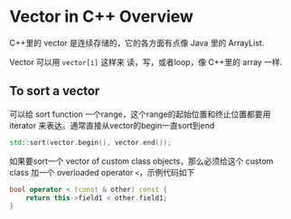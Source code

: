# Vector in C++ Overview
C++里的 vector 是连续存储的，它的各方面有点像 Java 里的 ArrayList.

Vector 可以用 `vector[i]` 这样来 读，写，或者loop，像 C++里的 array 一样.

## To sort a vector
可以给 sort function 一个range，这个range的起始位置和终止位置都要用 iterator 来表达。通常直接从vector的begin一直sort到end
```cpp
std::sort(vector.begin(), vector.end());
```

如果要sort一个 vector of custom class objects，那么必须给这个 custom class 加一个 overloaded operator `<`，示例代码如下
```cpp
bool operator < (const & other) const {
    return this->field1 < other.field1;
}
```
